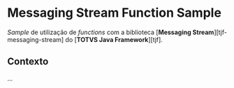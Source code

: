 # Messaging Stream Function Sample

_Sample_ de utilização de _functions_ com a biblioteca [__Messaging Stream__][tjf-messaging-stream] do [__TOTVS Java Framework__][tjf].

## Contexto

...
